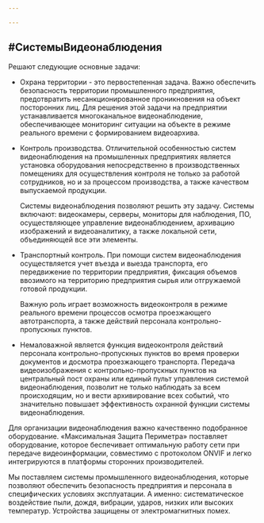 ```yaml
---

---
```

## #СистемыВидеонаблюдения

Решают следующие основные задачи:

* Охрана территории - это первостепенная задача. Важно обеспечить безопасность территории промышленного предприятия, предотвратить несанкционированное проникновения на объект посторонних лиц. Для решения этой задачи на предприятии устанавливается многоканальное видеонаблюдение, обеспечивающее мониторинг ситуации на объекте в режиме реального времени с формированием видеоархива.
* Контроль производства. Отличительной особенностью систем видеонаблюдения на промышленных предприятиях является установка оборудования непосредственно в производственных помещениях для осуществления контроля не только за работой сотрудников, но и за процессом производства, а также качеством выпускаемой продукции.

  Системы видеонаблюдения позволяют решить эту задачу. Системы включают: видеокамеры, серверы, мониторы для наблюдения, ПО, осуществляющее управление видеонаблюдением, архивацию изображений и видеоаналитику, а также локальной сети, объединяющей все эти элементы.
* Транспортный контроль. При помощи систем видеонаблюдения осуществляется учет въезда и выезда транспорта, его передвижение по территории предприятия, фиксация объемов ввозимого на территорию предприятия сырья или отгружаемой готовой продукции.

  Важную роль играет возможность видеоконтроля в режиме реального времени процессов осмотра проезжающего автотранспорта, а также действий персонала контрольно-пропускных пунктов.
* Немаловажной является функция видеоконтроля действий персонала контрольно-пропускных пунктов во время проверки документов и досмотра проезжающего транспорта. Передача видеоизображения с контрольно-пропускных пунктов на центральный пост охраны или единый пульт управления системой видеонаблюдения, позволит не только наблюдать за всем происходящим, но и вести архивирование всех событий, что значительно повышает эффективность охранной функции системы видеонаблюдения.

Для организации видеонаблюдения важно качественно подобранное оборудование. «Максимальная Защита Периметра» поставляет оборудование, которое беспечивает оптимальную работу сети при передаче видеоинформации, совместимо с протоколом ONVIF и легко интегрируются в платформы сторонних производителей.

Мы поставляем системы промышленного видеонаблюдения, которые позволяют обеспечить безопасность предприятия и персонала в специфических условиях эксплуатации. А именно: систематическое воздействие пыли, дождя, вибрации, ударов, низких или высоких температур. Устройства защищены от электромагнитных помех.